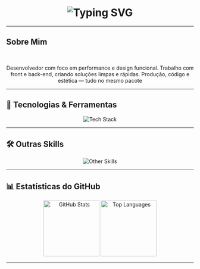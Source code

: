 <h1 align="center"> <img src="https://readme-typing-svg.demolab.com?font=JetBrains+Mono&weight=900&size=35&duration=2800&pause=1000&color=9B5DE5&center=true&vCenter=true&width=700&lines=Son;Fullstack+Developer;Hello+World" alt="Typing SVG" /> </h1>

---

##  Sobre Mim
<br>
<p align="center">Desenvolvedor com foco em performance e design funcional.
Trabalho com front e back-end, criando soluções limpas e rápidas.
Produção, código e estética — tudo no mesmo pacote</p>

---

## 🧰 Tecnologias & Ferramentas

<p align="center">
  <img src="https://skillicons.dev/icons?i=html,css,js,py,java,vscode" alt="Tech Stack" />
</p>

---

## 🛠 Outras Skills

<p align="center">
  <img src="https://skillicons.dev/icons?i=git,github,linux,figma" alt="Other Skills" />
</p>

---

## 📊 Estatísticas do GitHub
  <p align="center">
  <img height="150" src="https://github-readme-stats.vercel.app/api?username=H4rris0nDev&theme=dracula&show_icons=true&include_all_commits=true" alt="GitHub Stats" />
  <img height="150" src="https://github-readme-stats.vercel.app/api/top-langs/?username=H4rris0nDev&theme=dracula&layout=compact" alt="Top Languages" />
</p>

---
